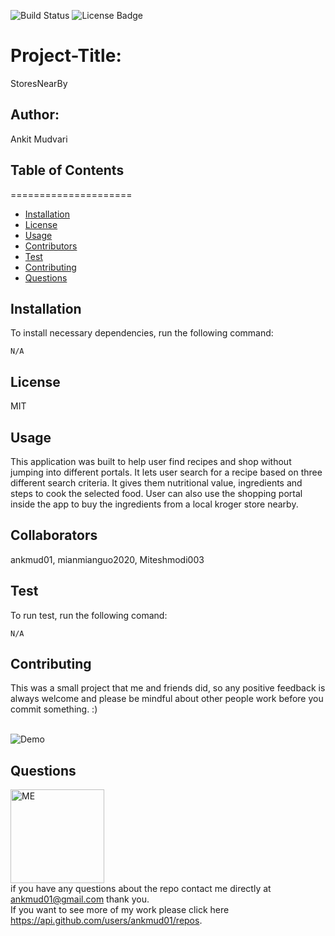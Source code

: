 ![Build Status](https://img.shields.io/badge/build-passing-brightgreen?style=plastic)
        <img src="https://img.shields.io/badge/license-MIT-green" alt="License Badge">

# Project-Title: 
StoresNearBy

## Author: 
Ankit Mudvari

## Table of Contents
=====================
* [Installation](#installation)
* [License](#license)
* [Usage](#usage)
* [Contributors](#contributors)
* [Test](#test)
* [Contributing](#contributing)
* [Questions](#questions)

## Installation
To install necessary dependencies, run the following command:<br>
```
N/A
```

## License
MIT

## Usage
This application was built to help user find recipes and shop without jumping into different portals. It lets user search for a recipe based on three different search criteria. It gives them nutritional value, ingredients and steps to cook the selected food. User can also use the shopping portal inside the app to buy the ingredients from a local kroger store nearby.

## Collaborators
ankmud01, mianmianguo2020, Miteshmodi003

## Test
To run test, run the following comand:<br>
```
N/A
```

## Contributing
This was a small project that me and friends did, so any positive feedback is always welcome and please be mindful about other people work before you commit something. :)

<br>
<img src="https://gph.is/g/ZlR8K5k" alt="Demo">

## Questions

<img src="https://avatars0.githubusercontent.com/u/59261007?v=4" alt="ME" width="150" height="150"><br>
if you have any questions about the repo contact me directly at ankmud01@gmail.com thank you.<br>
If you want to see more of my work please click here https://api.github.com/users/ankmud01/repos.
